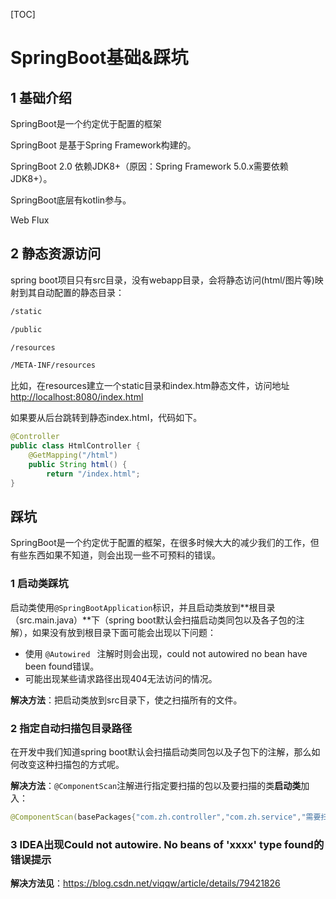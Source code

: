 [TOC]

# SpringBoot基础&踩坑

## 1 基础介绍

SpringBoot是一个约定优于配置的框架

SpringBoot 是基于Spring Framework构建的。

SpringBoot 2.0 依赖JDK8+（原因：Spring Framework 5.0.x需要依赖JDK8+）。

SpringBoot底层有kotlin参与。

Web Flux



## 2 静态资源访问

spring boot项目只有src目录，没有webapp目录，会将静态访问(html/图片等)映射到其自动配置的静态目录：

```txt
/static

/public

/resources

/META-INF/resources
```

比如，在resources建立一个static目录和index.htm静态文件，访问地址 <http://localhost:8080/index.html> 

如果要从后台跳转到静态index.html，代码如下。

```java
@Controller
public class HtmlController {
	@GetMapping("/html")
	public String html() {
		return "/index.html";
}
```



## 踩坑

SpringBoot是一个约定优于配置的框架，在很多时候大大的减少我们的工作，但有些东西如果不知道，则会出现一些不可预料的错误。

### 1 启动类踩坑

启动类使用`@SpringBootApplication`标识，并且启动类放到**根目录（src.main.java）**下（spring boot默认会扫描启动类同包以及各子包的注解），如果没有放到根目录下面可能会出现以下问题：

- 使用 `@Autowired ` 注解时则会出现，could not autowired no bean have been found错误。
- 可能出现某些请求路径出现404无法访问的情况。

**解决方法**：把启动类放到src目录下，使之扫描所有的文件。

### 2 指定自动扫描包目录路径

在开发中我们知道spring boot默认会扫描启动类同包以及子包下的注解，那么如何改变这种扫描包的方式呢。

**解决方法**：`@ComponentScan`注解进行指定要扫描的包以及要扫描的类**启动类**加入：

```java
@ComponentScan(basePackages{"com.zh.controller","com.zh.service","需要扫描的路径..."})
```

### 3 IDEA出现Could not autowire. No beans of 'xxxx' type found的错误提示

**解决方法见**：https://blog.csdn.net/viqqw/article/details/79421826